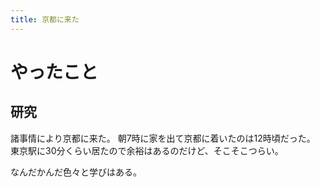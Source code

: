```yaml
---
title: 京都に来た
---
```


# やったこと

## 研究

諸事情により京都に来た。
朝7時に家を出て京都に着いたのは12時頃だった。
東京駅に30分くらい居たので余裕はあるのだけど、そこそこつらい。

なんだかんだ色々と学びはある。
